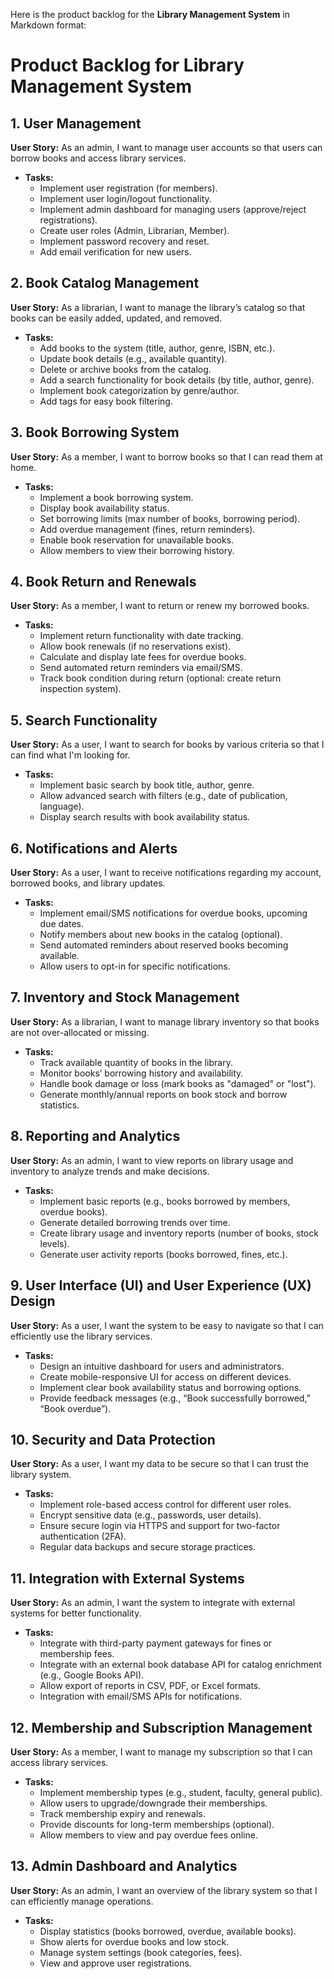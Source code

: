 Here is the product backlog for the **Library Management System** in Markdown format:


# Product Backlog for Library Management System

## 1. User Management
**User Story:** As an admin, I want to manage user accounts so that users can borrow books and access library services.
- **Tasks:**
  - Implement user registration (for members).
  - Implement user login/logout functionality.
  - Implement admin dashboard for managing users (approve/reject registrations).
  - Create user roles (Admin, Librarian, Member).
  - Implement password recovery and reset.
  - Add email verification for new users.

## 2. Book Catalog Management
**User Story:** As a librarian, I want to manage the library’s catalog so that books can be easily added, updated, and removed.
- **Tasks:**
  - Add books to the system (title, author, genre, ISBN, etc.).
  - Update book details (e.g., available quantity).
  - Delete or archive books from the catalog.
  - Add a search functionality for book details (by title, author, genre).
  - Implement book categorization by genre/author.
  - Add tags for easy book filtering.

## 3. Book Borrowing System
**User Story:** As a member, I want to borrow books so that I can read them at home.
- **Tasks:**
  - Implement a book borrowing system.
  - Display book availability status.
  - Set borrowing limits (max number of books, borrowing period).
  - Add overdue management (fines, return reminders).
  - Enable book reservation for unavailable books.
  - Allow members to view their borrowing history.

## 4. Book Return and Renewals
**User Story:** As a member, I want to return or renew my borrowed books.
- **Tasks:**
  - Implement return functionality with date tracking.
  - Allow book renewals (if no reservations exist).
  - Calculate and display late fees for overdue books.
  - Send automated return reminders via email/SMS.
  - Track book condition during return (optional: create return inspection system).

## 5. Search Functionality
**User Story:** As a user, I want to search for books by various criteria so that I can find what I'm looking for.
- **Tasks:**
  - Implement basic search by book title, author, genre.
  - Allow advanced search with filters (e.g., date of publication, language).
  - Display search results with book availability status.

## 6. Notifications and Alerts
**User Story:** As a user, I want to receive notifications regarding my account, borrowed books, and library updates.
- **Tasks:**
  - Implement email/SMS notifications for overdue books, upcoming due dates.
  - Notify members about new books in the catalog (optional).
  - Send automated reminders about reserved books becoming available.
  - Allow users to opt-in for specific notifications.

## 7. Inventory and Stock Management
**User Story:** As a librarian, I want to manage library inventory so that books are not over-allocated or missing.
- **Tasks:**
  - Track available quantity of books in the library.
  - Monitor books’ borrowing history and availability.
  - Handle book damage or loss (mark books as "damaged" or "lost").
  - Generate monthly/annual reports on book stock and borrow statistics.

## 8. Reporting and Analytics
**User Story:** As an admin, I want to view reports on library usage and inventory to analyze trends and make decisions.
- **Tasks:**
  - Implement basic reports (e.g., books borrowed by members, overdue books).
  - Generate detailed borrowing trends over time.
  - Create library usage and inventory reports (number of books, stock levels).
  - Generate user activity reports (books borrowed, fines, etc.).

## 9. User Interface (UI) and User Experience (UX) Design
**User Story:** As a user, I want the system to be easy to navigate so that I can efficiently use the library services.
- **Tasks:**
  - Design an intuitive dashboard for users and administrators.
  - Create mobile-responsive UI for access on different devices.
  - Implement clear book availability status and borrowing options.
  - Provide feedback messages (e.g., “Book successfully borrowed,” “Book overdue”).

## 10. Security and Data Protection
**User Story:** As a user, I want my data to be secure so that I can trust the library system.
- **Tasks:**
  - Implement role-based access control for different user roles.
  - Encrypt sensitive data (e.g., passwords, user details).
  - Ensure secure login via HTTPS and support for two-factor authentication (2FA).
  - Regular data backups and secure storage practices.

## 11. Integration with External Systems
**User Story:** As an admin, I want the system to integrate with external systems for better functionality.
- **Tasks:**
  - Integrate with third-party payment gateways for fines or membership fees.
  - Integrate with an external book database API for catalog enrichment (e.g., Google Books API).
  - Allow export of reports in CSV, PDF, or Excel formats.
  - Integration with email/SMS APIs for notifications.

## 12. Membership and Subscription Management
**User Story:** As a member, I want to manage my subscription so that I can access library services.
- **Tasks:**
  - Implement membership types (e.g., student, faculty, general public).
  - Allow users to upgrade/downgrade their memberships.
  - Track membership expiry and renewals.
  - Provide discounts for long-term memberships (optional).
  - Allow members to view and pay overdue fees online.

## 13. Admin Dashboard and Analytics
**User Story:** As an admin, I want an overview of the library system so that I can efficiently manage operations.
- **Tasks:**
  - Display statistics (books borrowed, overdue, available books).
  - Show alerts for overdue books and low stock.
  - Manage system settings (book categories, fees).
  - View and approve user registrations.
